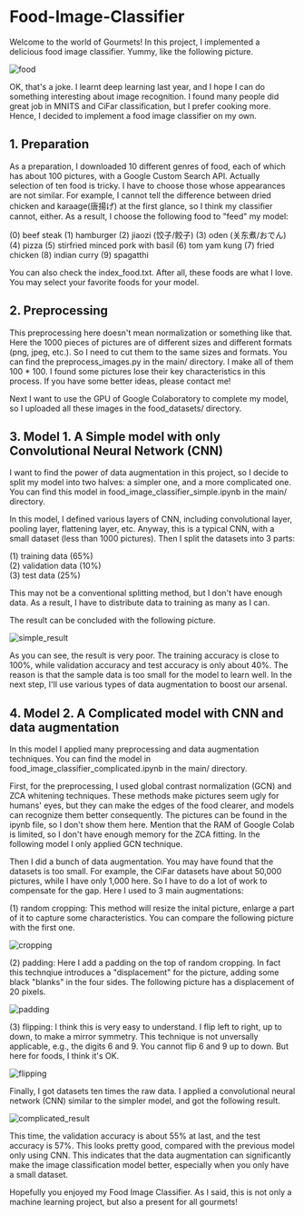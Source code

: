 # Food-Image-Classifier
Welcome to the world of Gourmets! In this project, I implemented a delicious food image classifier. Yummy, like the following picture.

![food](https://github.com/Albert-Aiqi-Zhang/Food-Image-Classifier/blob/main/images/foods.png)

OK, that's a joke. I learnt deep learning last year, and I hope I can do something interesting about image recognition. I found many people did great job in MNITS and CiFar classification, but I prefer cooking more. Hence, I decided to implement a food image classifier on my own.

## 1. Preparation
As a preparation, I downloaded 10 different genres of food, each of which has about 100 pictures, with a Google Custom Search API. Actually selection of ten food is tricky. I have to choose those whose appearances are not similar. For example, I cannot tell the difference between dried chicken and karaage(唐揚げ) at the first glance, so I think my classifier cannot, either. As a result, I choose the following food to "feed" my model:

(0) beef steak
(1) hamburger
(2) jiaozi (饺子/餃子)
(3) oden (关东煮/おでん)
(4) pizza
(5) stirfried minced pork with basil
(6) tom yam kung
(7) fried chicken
(8) indian curry
(9) spagatthi

You can also check the index_food.txt. After all, these foods are what I love. You may select your favorite foods for your model.

## 2. Preprocessing

This preprocessing here doesn't mean normalization or something like that. Here the 1000 pieces of pictures are of different sizes and different formats (png, jpeg, etc.). So I need to cut them to the same sizes and formats. You can find the preprocess_images.py in the main/ directory. I make all of them 100 * 100. I found some pictures lose their key characteristics in this process. If you have some better ideas, please contact me! 

Next I want to use the GPU of Google Colaboratory to complete my model, so I uploaded all these images in the food_datasets/ directory.

## 3. Model 1. A Simple model with only Convolutional Neural Network (CNN)

I want to find the power of data augmentation in this project, so I decide to split my model into two halves: a simpler one, and a more complicated one. You can find this model in food_image_classifier_simple.ipynb in the main/ directory.

In this model, I defined various layers of CNN, including convolutional layer, pooling layer, flattening layer, etc. Anyway, this is a typical CNN, with a small dataset (less than 1000 pictures). Then I split the datasets into 3 parts:   

(1) training data (65%)   
(2) validation data (10%)   
(3) test data (25%)     

This may not be a conventional splitting method, but I don't have enough data. As a result, I have to distribute data to training as many as I can.

The result can be concluded with the following picture.

![simple_result](https://github.com/Albert-Aiqi-Zhang/Food-Image-Classifier/blob/main/images/accuracy_result_simple.png)

As you can see, the result is very poor. The training accuracy is close to 100%, while validation accuracy and test accuracy is only about 40%. The reason is that the sample data is too small for the model to learn well. In the next step, I'll use various types of data augmentation to boost our arsenal.

## 4. Model 2. A Complicated model with CNN and data augmentation

In this model I applied many preprocessing and data augmentation techniques.
You can find the model in food_image_classifier_complicated.ipynb in the main/ directory.

First, for the preprocessing, I used global contrast normalization (GCN) and ZCA whitening techniques. These methods make pictures seem ugly for humans' eyes, but they can make the edges of the food clearer, and models can recognize them better consequently. The pictures can be found in the ipynb file, so I don't show them here. Mention that the RAM of Google Colab is limited, so I don't have enough memory for the ZCA fitting. In the following model I only applied GCN technique.

Then I did a bunch of data augmentation. You may have found that the datasets is too small. For example, the CiFar datasets have about 50,000 pictures, while I have only 1,000 here. So I have to do a lot of work to compensate for the gap. Here I used to 3 main augmentations:

(1) random cropping: This method will resize the inital picture, enlarge a part of it to capture some characteristics. You can compare the following picture with the first one.

![cropping](https://github.com/Albert-Aiqi-Zhang/Food-Image-Classifier/blob/main/images/random_cropping.png)

(2) padding: Here I add a padding on the top of random cropping. In fact this technqiue introduces a "displacement" for the picture, adding some black "blanks" in the four sides. The following picture has a displacement of 20 pixels.

![padding](https://github.com/Albert-Aiqi-Zhang/Food-Image-Classifier/blob/main/images/padding.png)

(3) flipping: I think this is very easy to understand. I flip left to right, up to down, to make a mirror symmetry. This technique is not unversally applicable, e.g., the digits 6 and 9. You cannot flip 6 and 9 up to down. But here for foods, I think it's OK.

![flipping](https://github.com/Albert-Aiqi-Zhang/Food-Image-Classifier/blob/main/images/horizontal_flipping.png)

Finally, I got datasets ten times the raw data. I applied a convolutional neural network (CNN) similar to the simpler model, and got the following result.

![complicated_result](https://github.com/Albert-Aiqi-Zhang/Food-Image-Classifier/blob/main/images/accuracy_result_complicated.png)

This time, the validation accuracy is about 55% at last, and the test accuracy is 57%. This looks pretty good, compared with the previous model only using CNN. This indicates that the data augmentation can significantly make the image classification model better, especially when you only have a small dataset.

Hopefully you enjoyed my Food Image Classifier. As I said, this is not only a machine learning project, but also a present for all gourmets!

